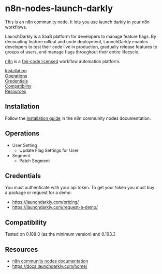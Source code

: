 # n8n-nodes-launch-darkly

This is an n8n community node. It lets you use launch darkly in your n8n workflows.

LaunchDarkly is a SaaS platform for developers to manage feature flags. By decoupling feature rollout and code deployment, LaunchDarkly enables developers to test their code live in production, gradually release features to groups of users, and manage flags throughout their entire lifecycle.

[n8n](https://n8n.io/) is a [fair-code licensed](https://docs.n8n.io/reference/license/) workflow automation platform.

[Installation](#installation)  
[Operations](#operations)  
[Credentials](#credentials)  <!-- delete if no auth needed -->  
[Compatibility](#compatibility)  
[Resources](#resources)  

## Installation

Follow the [installation guide](https://docs.n8n.io/integrations/community-nodes/installation/) in the n8n community nodes documentation.

## Operations

* User Setting
	- Update Flag Settings for User
* Segment
	- Patch Segment

## Credentials

You must authenticate with your api token. To get your token you must buy a package or request for a demo:
* https://launchdarkly.com/pricing/
* https://launchdarkly.com/request-a-demo/

## Compatibility

Tested on 0.188.0 (as the minimum version) and 0.193.3


## Resources

* [n8n community nodes documentation](https://docs.n8n.io/integrations/community-nodes/)
* https://docs.launchdarkly.com/home/

